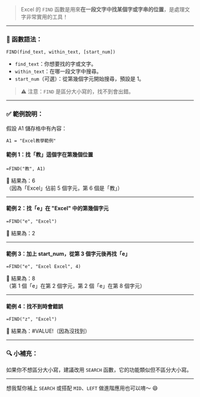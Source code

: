 > Excel 的 `FIND` 函數是用來**在一段文字中找某個字或字串的位置**，是處理文字非常實用的工具！

---

### 📘 函數語法：
```excel
FIND(find_text, within_text, [start_num])
```

- `find_text`：你想要找的字或文字。
- `within_text`：在哪一段文字中搜尋。
- `start_num`（可選）：從第幾個字元開始搜尋，預設是 1。

> ⚠️ 注意：`FIND` 是區分大小寫的，找不到會出錯。

---

### ✅ 範例說明：

假設 A1 儲存格中有內容：

```
A1 = "Excel教學範例"
```

#### 範例 1：找「教」這個字在第幾個位置
```excel
=FIND("教", A1)
```
🔹 結果為：6  
（因為「Excel」佔前 5 個字元，第 6 個是「教」）

---

#### 範例 2：找「e」在 "Excel" 中的第幾個字元
```excel
=FIND("e", "Excel")
```
🔹 結果為：2

---

#### 範例 3：加上 start_num，從第 3 個字元後再找「e」
```excel
=FIND("e", "Excel Excel", 4)
```
🔹 結果為：8  
（第 1 個「e」在第 2 個字元，第 2 個「e」在第 8 個字元）

---

#### 範例 4：找不到時會錯誤
```excel
=FIND("z", "Excel")
```
🔹 結果為：#VALUE!（因為沒找到）

---

### 🔍 小補充：
如果你不想區分大小寫，建議改用 `SEARCH` 函數，它的功能類似但不區分大小寫。

---

想我幫你補上 `SEARCH` 或搭配 `MID`、`LEFT` 做進階應用也可以唷～ 😄